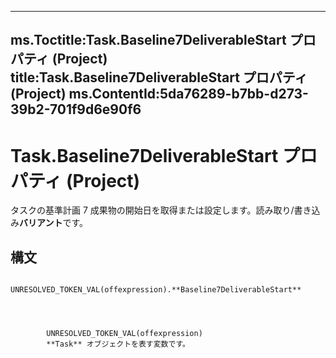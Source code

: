 

---
ms.Toctitle:Task.Baseline7DeliverableStart プロパティ (Project)
title:Task.Baseline7DeliverableStart プロパティ (Project)
ms.ContentId:5da76289-b7bb-d273-39b2-701f9d6e90f6
---
# Task.Baseline7DeliverableStart プロパティ (Project)




タスクの基準計画 7 成果物の開始日を取得または設定します。読み取り/書き込み**バリアント**です。

## 構文

            UNRESOLVED_TOKEN_VAL(offexpression).**Baseline7DeliverableStart**




            UNRESOLVED_TOKEN_VAL(offexpression)
            **Task** オブジェクトを表す変数です。




